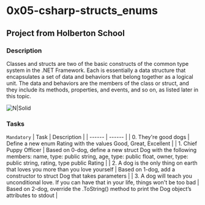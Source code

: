 # 0x05-csharp-structs_enums

## Project from Holberton School

### Description

Classes and structs are two of the basic constructs of the common type system in the .NET Framework. Each is essentially a data structure that encapsulates a set of data and behaviors that belong together as a logical unit. The data and behaviors are the members of the class or struct, and they include its methods, properties, and events, and so on, as listed later in this topic.

![N|Solid](https://upload.wikimedia.org/wikipedia/commons/thumb/4/4f/Csharp_Logo.png/245px-Csharp_Logo.png)

### Tasks
``Mandatory``
| Task | Description |
| ------ | ------ |
| 0. They're good dogs | Define a new enum Rating with the values Good, Great, Excellent |
| 1. Chief Puppy Officer | Based on 0-dog, define a new struct Dog with the following members: name, type: public string, age, type: public float, owner, type: public string, rating, type public Rating |
| 2. A dog is the only thing on earth that loves you more than you love yourself  | Based on 1-dog, add a constructor to struct Dog that takes parameters |
| 3. A dog will teach you unconditional love. If you can have that in your life, things won't be too bad | Based on 2-dog, override the .ToString() method to print the Dog object’s attributes to stdout |
